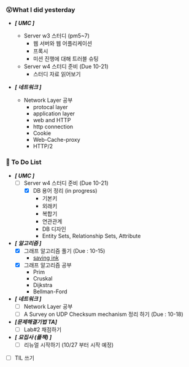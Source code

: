 ### 😮What I did yesterday
- ***[ UMC ]***
  - Server w3 스터디 (pm5~7)
    - 웹 서버와 웹 어플리케이션
    - 프록시
    - 미션 진행에 대해 트러블 슈팅
  - Server w4 스터디 준비 (Due 10-21)
    - 스터디 자료 읽어보기
  
- ***[ 네트워크 ]***
  - Network Layer 공부
    - protocal layer
    - application layer 
    - web and HTTP
    - http connection
    - Cookie
    - Web-Cache-proxy
    - HTTP/2

###  🤔 To Do List

- ***[ UMC ]***
  - [ ] Server w4 스터디 준비 (Due 10-21)
    - [x] DB 용어 정리 (in progress)
      - 기본키
      - 외래키
      - 복합기
      - 연관관계
      - DB 디자인
      - Entity Sets, Relationship Sets, Attribute

- ***[ 알고리즘 ]***
  - [x] 그래프 알고리즘 풀기 (Due : 10-15)
    - [saving ink](https://github.com/ShimFFF/Algorithm/tree/main/code/saving%20ink)
  - [x] 그래프 알고리즘 공부
    - Prim
    - Cruskal
    - Dijkstra
    - Bellman-Ford

- ***[ 네트워크 ]***
  - [ ] Network Layer 공부
  - [ ] A Survey on UDP Checksum mechanism 정리 하기 (Due : 10-18)

- ***[문제해결기법 TA]***
  - [ ] Lab#2 채점하기 

- ***[ 묘집사 (플젝) ]***
  - [ ] 리뉴얼 시작하기 (10/27 부터 시작 예정)
  
- [ ] TIL 쓰기